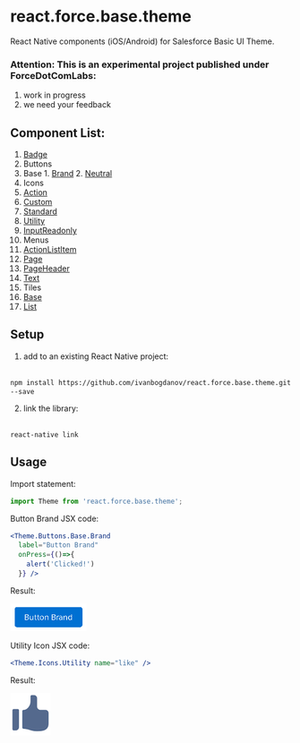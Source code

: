 # react.force.base.theme

React Native components (iOS/Android) for Salesforce Basic UI Theme. 

### Attention: This is an experimental project published under ForceDotComLabs: 

1. work in progress
2. we need your feedback

## Component List:
1. [Badge](/src/Badge)
2. Buttons
  1. Base
    1. [Brand](/src/Buttons/Base/Brand)
    2. [Neutral](/src/Buttons/Base/Neutral)
3. Icons
  1. [Action](/src/Icons/Action)
  2. [Custom](/src/Icons/Custom)
  3. [Standard](/src/Icons/Standard)
  4. [Utility](/src/Icons/Utility)
4. [InputReadonly](/src/InputReadonly)
5. Menus
  1. [ActionListItem](/src/Menus/ActionListItem)
6. [Page](/src/Page)
7. [PageHeader](/src/PageHeader)
8. [Text](/src/Text)
9. Tiles
  1. [Base](/src/Tiles/Base)
  2. [List](/src/Tiles/List)

## Setup

1. add to an existing React Native project:

  ```

  npm install https://github.com/ivanbogdanov/react.force.base.theme.git --save

  ```
2. link the library: 

  ```

  react-native link

  ```
  
## Usage

Import statement:

```jsx
import Theme from 'react.force.base.theme';
```

Button Brand JSX code:

```jsx
<Theme.Buttons.Base.Brand 
  label="Button Brand" 
  onPress={()=>{
    alert('Clicked!')
  }} />
```

Result:

![Branded Button](/README_files/button-small.png?raw=true)


Utility Icon JSX code:

```jsx
<Theme.Icons.Utility name="like" />
```
Result:

![Utility Icon](/README_files/icon-small.png?raw=true)



